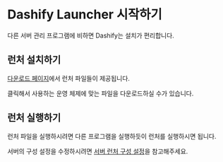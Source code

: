 # Dashify Launcher 시작하기

다른 서버 관리 프로그램에 비하면 Dashify는 설치가 편리합니다.

## 런처 설치하기

[다운로드 페이지](/downloads/launcher)에서 런처 파일들이 제공됩니다.

클릭해서 사용하는 운영 체제에 맞는 파일을 다운로드하실 수가 있습니다.

## 런처 실행하기

런처 파일을 실행하시려면 다른 프로그램을 실행하듯이 런처를 실행하시면 됩니다.

서버의 구성 설정을 수정하시려면 [서버 런처 구성 설정](/docs/usage/launcher/server-configuration)을 참고해주세요.
